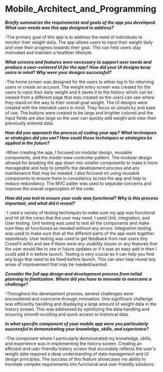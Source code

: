 # Mobile_Architect_and_Programming

***Briefly summarize the requirements and goals of the app you developed. What user needs was this app designed to address?***

-The primary goal of this app is to address the need of individuals to monitor their weight daily. The app allows users to input their weight daily and view their progress towards their goal. This can help users stay motivated and maintain a healthier lifestyle. 


***What screens and features were necessary to support user needs and produce a user-centered UI for the app? How did your UI designs keep users in mind? Why were your designs successful?***

-The home screen was designed for the users to either log in for returning users or create an account. The weight entry screen was created for the users to input their daily weight and it saves it to the history which can be viewed from a different page that was created so the users can see where they stand on the way to their overall goal weight. The UI designs were created with the intended users in mind. They focus on simplicity and ease of use. The buttons were created to be large and brighter colored and the input fields are also large so the user can quickly add weight and view their previously entered data. 


***How did you approach the process of coding your app? What techniques or strategies did you use? How could those techniques or strategies be applied in the future?***

-When creating the app, I focused on modular design, reusable components, and the model-view-controller pattern. The modular design allowed for breaking the app down into smaller components to make it more manageable and help to simplify the development process and any maintenance that may be needed. I also focused on using reusable components to ensure there is consistency across the app and help to reduce redundancy. The MVC patter was used to separate concerns and improve the overall organization of the code. 


***How did you test to ensure your code was functional? Why is this process important, and what did it reveal?***

-I used a variety of testing techniques to make sure my app was functional and hit all the cores that the user may need. I used Unit, integration, and User testing. Unit testing was used to test all the components and make sure they all functioned as needed without any errors. Integration testing was used to make sure that all the different parts of the app work together seamlessly. User testing was used to get feedback from real users (my CrossFit wife) and see if there were any usability issues or any features that the user would like to see in future updates or if it was an easy add in then I could add it in before launch. Testing is very crucial as it can help you find any bugs that need to be fixed before launch. This can also help reveal any areas of improvement that may be needed/wanted. 


***Consider the full app design and development process from initial planning to finalization. Where did you have to innovate to overcome a challenge?***

-Throughout the development process, several challenges were encountered and overcome through innovation. One significant challenge was efficiently handling and displaying a large amount of weight data in the history screen. This was addressed by optimizing the data handling and ensuring smooth scrolling and quick access to historical data.


***In what specific component of your mobile app were you particularly successful in demonstrating your knowledge, skills, and experience?***

-The component where I particularly demonstrated my knowledge, skills, and experience was in implementing the history screen. Creating an efficient and user-friendly history screen that accurately reflects the user's weight data required a deep understanding of data management and UI design principles. The success of this feature showcases my ability to translate complex requirements into functional and user-friendly solutions.
